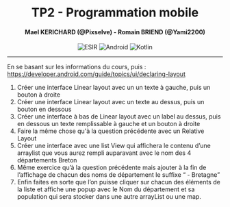 <h1 align="center">TP2 - Programmation mobile</h1>
<h4 align="center">Mael KERICHARD (@Pixselve) - Romain BRIEND (@Yami2200)</h4>
<p align="center">
   <img src="https://img.shields.io/badge/-ESIR-orange" alt="ESIR">
   <img src="https://img.shields.io/badge/-Android-blue" alt="Android">
   <img src="https://img.shields.io/badge/-Kotlin-red" alt="Kotlin">
</p>

---

En se basant sur les informations du cours, puis :
https://developer.android.com/guide/topics/ui/declaring-layout

1. Créer une interface Linear layout avec un un texte à gauche, puis un bouton à droite
2. Créer une interface Linear layout avec un texte au dessus, puis un bouton en
   dessous
3. Créer une interface à bas de Linear layout avec un label au dessus, puis en dessous
   un texte remplissable à gauche et un bouton à droite
4. Faire la même chose qu'à la question précédente avec un Relative Layout
5. Créer une interface avec une list View qui affichera le contenu d’une arraylist que
   vous aurez rempli auparavant avec le nom des 4 départements Breton
6. Même exercice qu’à la question précédente mais ajouter à la fin de l’affichage de
   chacun des noms de département le suffixe “ - Bretagne”
7. Enfin faites en sorte que l’on puisse cliquer sur chacun des éléments de la liste et
   affiche une popup avec le Nom du département et sa population qui sera stocker
   dans une autre arrayList ou une map.